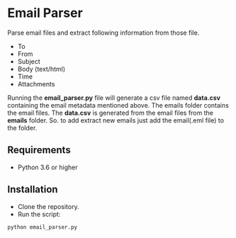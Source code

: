 # Email Parser

Parse email files and extract following information from those file.
- To
- From
- Subject
- Body (text/html)
- Time 
- Attachments 

Running the **email_parser.py** file will generate a csv file named **data.csv** containing the email metadata mentioned above.
The emails folder contains the email files. The **data.csv** is generated from the email files from the **emails**  folder. 
So. to add extract new emails just add the email(.eml file) to the folder.

## Requirements

- Python 3.6 or higher
## Installation

- Clone the repository.
- Run the script:
```
python email_parser.py
```

